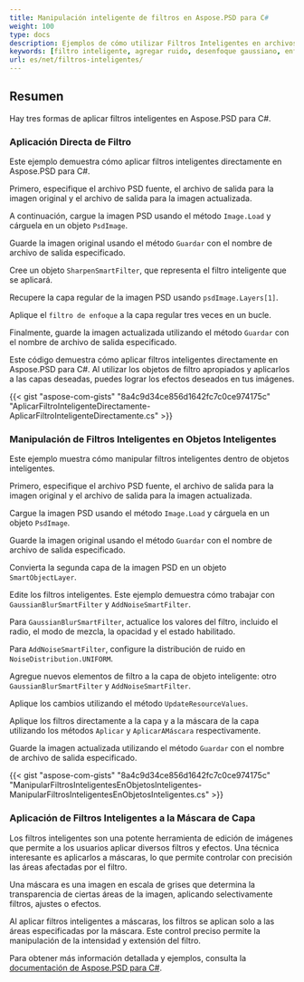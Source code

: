 ```yaml
---
title: Manipulación inteligente de filtros en Aspose.PSD para С#
weight: 100
type: docs
description: Ejemplos de cómo utilizar Filtros Inteligentes en archivos PSD
keywords: [filtro inteligente, agregar ruido, desenfoque gaussiano, enfocar, filtro, filtro psd, api psd, C#, csharp, ejemplo de código]
url: es/net/filtros-inteligentes/
---
```


## Resumen

Hay tres formas de aplicar filtros inteligentes en Aspose.PSD para C#.

### Aplicación Directa de Filtro

Este ejemplo demuestra cómo aplicar filtros inteligentes directamente en Aspose.PSD para C#.

Primero, especifique el archivo PSD fuente, el archivo de salida para la imagen original y el archivo de salida para la imagen actualizada.

A continuación, cargue la imagen PSD usando el método `Image.Load` y cárguela en un objeto `PsdImage`.

Guarde la imagen original usando el método `Guardar` con el nombre de archivo de salida especificado.

Cree un objeto `SharpenSmartFilter`, que representa el filtro inteligente que se aplicará.

Recupere la capa regular de la imagen PSD usando `psdImage.Layers[1]`.

Aplique el `filtro de enfoque` a la capa regular tres veces en un bucle.

Finalmente, guarde la imagen actualizada utilizando el método `Guardar` con el nombre de archivo de salida especificado.

Este código demuestra cómo aplicar filtros inteligentes directamente en Aspose.PSD para C#. Al utilizar los objetos de filtro apropiados y aplicarlos a las capas deseadas, puedes lograr los efectos deseados en tus imágenes.

{{< gist "aspose-com-gists" "8a4c9d34ce856d1642fc7c0ce974175c" "AplicarFiltroInteligenteDirectamente-AplicarFiltroInteligenteDirectamente.cs" >}}

### Manipulación de Filtros Inteligentes en Objetos Inteligentes

Este ejemplo muestra cómo manipular filtros inteligentes dentro de objetos inteligentes.

Primero, especifique el archivo PSD fuente, el archivo de salida para la imagen original y el archivo de salida para la imagen actualizada.

Cargue la imagen PSD usando el método `Image.Load` y cárguela en un objeto `PsdImage`.

Guarde la imagen original usando el método `Guardar` con el nombre de archivo de salida especificado.

Convierta la segunda capa de la imagen PSD en un objeto `SmartObjectLayer`.

Edite los filtros inteligentes. Este ejemplo demuestra cómo trabajar con `GaussianBlurSmartFilter` y `AddNoiseSmartFilter`.

Para `GaussianBlurSmartFilter`, actualice los valores del filtro, incluido el radio, el modo de mezcla, la opacidad y el estado habilitado.

Para `AddNoiseSmartFilter`, configure la distribución de ruido en `NoiseDistribution.UNIFORM`.

Agregue nuevos elementos de filtro a la capa de objeto inteligente: otro `GaussianBlurSmartFilter` y `AddNoiseSmartFilter`.

Aplique los cambios utilizando el método `UpdateResourceValues`.

Aplique los filtros directamente a la capa y a la máscara de la capa utilizando los métodos `Aplicar` y `AplicarAMáscara` respectivamente.

Guarde la imagen actualizada utilizando el método `Guardar` con el nombre de archivo de salida especificado.

{{< gist "aspose-com-gists" "8a4c9d34ce856d1642fc7c0ce974175c" "ManipularFiltrosInteligentesEnObjetosInteligentes-ManipularFiltrosInteligentesEnObjetosInteligentes.cs" >}}

### Aplicación de Filtros Inteligentes a la Máscara de Capa

Los filtros inteligentes son una potente herramienta de edición de imágenes que permite a los usuarios aplicar diversos filtros y efectos. Una técnica interesante es aplicarlos a máscaras, lo que permite controlar con precisión las áreas afectadas por el filtro.

Una máscara es una imagen en escala de grises que determina la transparencia de ciertas áreas de la imagen, aplicando selectivamente filtros, ajustes o efectos.

Al aplicar filtros inteligentes a máscaras, los filtros se aplican solo a las áreas especificadas por la máscara. Este control preciso permite la manipulación de la intensidad y extensión del filtro.

Para obtener más información detallada y ejemplos, consulta la [documentación de Aspose.PSD para C#](https://docs.aspose.com/psd/net/).

